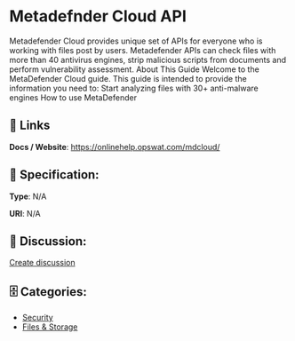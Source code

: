 # Metadefnder Cloud API


Metadefender Cloud provides unique set of APIs for everyone who is working with files post by users. Metadefender APIs can check files with more than 40 antivirus engines, strip malicious scripts from documents and perform vulnerability assessment.  About This Guide Welcome to the MetaDefender Cloud guide. This guide is intended to provide the information you need to: Start analyzing files with 30+ anti-malware engines How to use MetaDefender

##  🔗 Links
**Docs / Website**: https://onlinehelp.opswat.com/mdcloud/

## 🧬 Specification:
**Type**: N/A

**URI**: N/A

## 💬 Discussion:
[Create discussion](https://github.com/apis-list/apis-list/discussions/new)

## 🗄️ Categories:
- [Security](https://github.com/apis-list/apis-list#security)
- [Files & Storage](https://github.com/apis-list/apis-list#files--storage)



